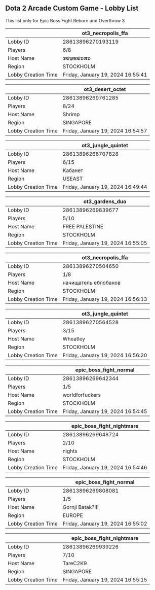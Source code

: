 ## Dota 2 Arcade Custom Game - Lobby List

This list only for Epic Boss Fight Reborn and Overthrow 3

|  | ot3_necropolis_ffa |
| ------ | ------ |
| Lobby ID | 28613896270193119 |
| Players | 6/8 |
| Host Name | 𝕯𝕰𝕻𝕽𝕰𝕯𝕬𝕯 |
| Region | STOCKHOLM |
| Lobby Creation Time | Friday, January 19, 2024 16:55:41 |


|  | ot3_desert_octet |
| ------ | ------ |
| Lobby ID | 28613896269761285 |
| Players | 8/24 |
| Host Name | Shrimp |
| Region | SINGAPORE |
| Lobby Creation Time | Friday, January 19, 2024 16:54:57 |


|  | ot3_jungle_quintet |
| ------ | ------ |
| Lobby ID | 28613896266707828 |
| Players | 6/15 |
| Host Name | Кабанет |
| Region | USEAST |
| Lobby Creation Time | Friday, January 19, 2024 16:49:44 |


|  | ot3_gardens_duo |
| ------ | ------ |
| Lobby ID | 28613896269839677 |
| Players | 5/10 |
| Host Name | FREE PALESTINE |
| Region | STOCKHOLM |
| Lobby Creation Time | Friday, January 19, 2024 16:55:05 |


|  | ot3_necropolis_ffa |
| ------ | ------ |
| Lobby ID | 28613896270504650 |
| Players | 1/8 |
| Host Name | начищатель еблобанов |
| Region | STOCKHOLM |
| Lobby Creation Time | Friday, January 19, 2024 16:56:13 |


|  | ot3_jungle_quintet |
| ------ | ------ |
| Lobby ID | 28613896270564528 |
| Players | 3/15 |
| Host Name | Wheatley |
| Region | STOCKHOLM |
| Lobby Creation Time | Friday, January 19, 2024 16:56:20 |


|  | epic_boss_fight_normal |
| ------ | ------ |
| Lobby ID | 28613896269642344 |
| Players | 1/5 |
| Host Name | worldforfuckers |
| Region | STOCKHOLM |
| Lobby Creation Time | Friday, January 19, 2024 16:54:45 |


|  | epic_boss_fight_nightmare |
| ------ | ------ |
| Lobby ID | 28613896269648724 |
| Players | 2/10 |
| Host Name | nights |
| Region | STOCKHOLM |
| Lobby Creation Time | Friday, January 19, 2024 16:54:46 |


|  | epic_boss_fight_normal |
| ------ | ------ |
| Lobby ID | 28613896269808081 |
| Players | 1/5 |
| Host Name | Gornji Batak?!!! |
| Region | EUROPE |
| Lobby Creation Time | Friday, January 19, 2024 16:55:02 |


|  | epic_boss_fight_nightmare |
| ------ | ------ |
| Lobby ID | 28613896269939226 |
| Players | 7/10 |
| Host Name | TareC2K9 |
| Region | SINGAPORE |
| Lobby Creation Time | Friday, January 19, 2024 16:55:15 |


